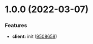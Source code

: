 # 1.0.0 (2022-03-07)


### Features

* **client:** init ([9508658](https://github.com/catchfashion/ssg-rest-client-nodejs/commit/9508658c78b95a11a82ccff47d2995db58e36617))
